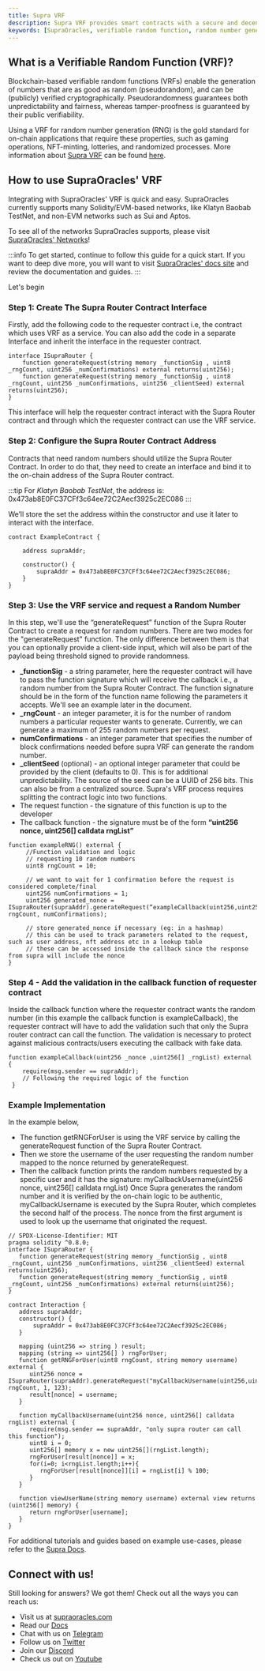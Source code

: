 ```yaml
---
title: Supra VRF
description: Supra VRF provides smart contracts with a secure and decentralized source of randomness that is unbiasable, unpredictable, and publicly verifiable. 
keywords: [SupraOracles, verifiable random function, random number generation]
---
```


## What is a Verifiable Random Function (VRF)?

Blockchain-based verifiable random functions (VRFs) enable the generation of numbers that are as good as random (pseudorandom), and can be (publicly) verified cryptographically. Pseudorandomness guarantees both unpredictability and fairness, whereas tamper-proofness is guaranteed by their public verifiability.

Using a VRF for random number generation (RNG) is the gold standard for on-chain applications that require these properties, such as gaming operations, NFT-minting, lotteries, and randomized processes. More information about [Supra VRF](https://supraoracles.com/)  can be found [here](https://supraoracles.com/docs/vrf1).


## How to use SupraOracles' VRF

Integrating with SupraOracles' VRF is quick and easy. SupraOracles currently supports many Solidity/EVM-based networks, like Klatyn Baobab TestNet, and non-EVM networks such as Sui and Aptos.

To see all of the networks SupraOracles supports, please visit   [SupraOracles' Networks](https://supraoracles.com/docs/vrf1/network-addresses)!

:::info
To get started, continue to follow this guide for a quick start. If you want to deep dive more, you will want to visit [SupraOracles' docs site](https://supraoracles.com/docs/vrf1) and review the documentation and guides. 
:::

Let's begin 


### Step 1: Create The Supra Router Contract Interface

Firstly, add the following code to the requester contract i.e, the contract which uses VRF as a service. You can also add the code in a separate Interface and inherit the interface in the requester contract.

<Tabs>
  <TabItem value="solidity" label="Solidity" default>

```solidity showLineNumbers
interface ISupraRouter { 
    function generateRequest(string memory _functionSig , uint8 _rngCount, uint256 _numConfirmations) external returns(uint256); 
    function generateRequest(string memory _functionSig , uint8 _rngCount, uint256 _numConfirmations, uint256 _clientSeed) external returns(uint256); 
}
```

  </TabItem>
</Tabs>

This interface will help the requester contract interact with the Supra Router contract and through which the requester contract can use the VRF service.


### Step 2: Configure the Supra Router Contract Address

Contracts that need random numbers should utilize the Supra Router Contract. In order to do that, they need to create an interface and bind it to the on-chain address of the Supra Router contract.

:::tip
For _Klatyn Baobab TestNet_, the address is: 0x473ab8E0FC37CFf3c64ee72C2Aecf3925c2EC086
:::

We’ll store the set the address within the constructor and use it later to interact with the interface.


<Tabs>
  <TabItem value="solidity" label="Solidity" default>

```solidity showLineNumbers
contract ExampleContract {

    address supraAddr;

    constructor() {
        supraAddr = 0x473ab8E0FC37CFf3c64ee72C2Aecf3925c2EC086;
    }
}
```

  </TabItem>
</Tabs>

### Step 3: Use the VRF service and request a Random Number

In this step, we'll use the “generateRequest” function of the Supra Router Contract to create a request for random numbers. There are two modes for the "generateRequest" function. The only difference between them is that you can optionally provide a client-side input, which will also be part of the payload being threshold signed to provide randomness.
* **_functionSig** - a string parameter, here the requester contract will have to pass the function signature which will receive the callback i.e., a random number from the Supra Router Contract. The function signature should be in the form of the function name following the parameters it accepts. We'll see an example later in the document.
* **_rngCount** - an integer parameter, it is for the number of random numbers a particular requester wants to generate. Currently, we can generate a maximum of 255 random numbers per request.
* **numConfirmations** - an integer parameter that specifies the number of block confirmations needed before supra VRF can generate the random number.
* **_clientSeed** (optional) - an optional integer parameter that could be provided by the client (defaults to 0). This is for additional unpredictability. The source of the seed can be a UUID of 256 bits. This can also be from a centralized source.
Supra's VRF process requires splitting the contract logic into two functions.
* The request function - the signature of this function is up to the developer
* The callback function - the signature must be of the form **“uint256 nonce, uint256[] calldata rngList”**

<Tabs>
  <TabItem value="solidity" label="Solidity" default>

```solidity showLineNumbers
function exampleRNG() external {  
     //Function validation and logic
     // requesting 10 random numbers
     uint8 rngCount = 10; 

     // we want to wait for 1 confirmation before the request is considered complete/final
     uint256 numConfirmations = 1; 
     uint256 generated_nonce = ISupraRouter(supraAddr).generateRequest(“exampleCallback(uint256,uint256[])”, rngCount, numConfirmations);

     // store generated_nonce if necessary (eg: in a hashmap)
     // this can be used to track parameters related to the request, such as user address, nft address etc in a lookup table
     // these can be accessed inside the callback since the response from supra will include the nonce
}
```

  </TabItem>
</Tabs>

### Step 4 - Add the validation in the callback function of requester contract

Inside the callback function where the requester contract wants the random number (in this example the callback function is exampleCallback), the requester contract will have to add the validation such that only the Supra router contract can call the function. The validation is necessary to protect against malicious contracts/users executing the callback with fake data.

<Tabs>
  <TabItem value="solidity" label="Solidity" default>

```solidity showLineNumbers
function exampleCallback(uint256 _nonce ,uint256[] _rngList) external {
    require(msg.sender == supraAddr);
    // Following the required logic of the function
 }
 ```

   </TabItem>
</Tabs>

### Example Implementation

In the example below,
* The function getRNGForUser is using the VRF service by calling the generateRequest function of the Supra Router Contract.
* Then we store the username of the user requesting the random number mapped to the nonce returned by generateRequest.
* Then the callback function prints the random numbers requested by a specific user and it has the signature: myCallbackUsername(uint256 nonce, uint256[] calldata rngList)
Once Supra generates the random number and it is verified by the on-chain logic to be authentic, myCallbackUsername is executed by the Supra Router, which completes the second half of the process. The nonce from the first argument is used to look up the username that originated the request.

<Tabs>
  <TabItem value="solidity" label="Solidity" default>

```solidity showLineNumbers
// SPDX-License-Identifier: MIT
pragma solidity ^0.8.0;
interface ISupraRouter {
   function generateRequest(string memory _functionSig , uint8 _rngCount, uint256 _numConfirmations, uint256 _clientSeed) external returns(uint256);
   function generateRequest(string memory _functionSig , uint8 _rngCount, uint256 _numConfirmations) external returns(uint256);
}

contract Interaction {
   address supraAddr;
   constructor() {
       supraAddr = 0x473ab8E0FC37CFf3c64ee72C2Aecf3925c2EC086;
   }

   mapping (uint256 => string ) result;
   mapping (string => uint256[] ) rngForUser;
   function getRNGForUser(uint8 rngCount, string memory username) external {
      uint256 nonce =  ISupraRouter(supraAddr).generateRequest("myCallbackUsername(uint256,uint256[])", rngCount, 1, 123);
      result[nonce] = username;
   }

   function myCallbackUsername(uint256 nonce, uint256[] calldata rngList) external {
      require(msg.sender == supraAddr, "only supra router can call this function");
      uint8 i = 0;
      uint256[] memory x = new uint256[](rngList.length);
      rngForUser[result[nonce]] = x;
      for(i=0; i<rngList.length;i++){
         rngForUser[result[nonce]][i] = rngList[i] % 100;
      }
   }
   
   function viewUserName(string memory username) external view returns (uint256[] memory) {
      return rngForUser[username];
   }
}
```
   </TabItem>
</Tabs>

For additional tutorials and guides based on example use-cases, please refer to the [Supra Docs](https://supraoracles.com/docs/additional-guides).


## Connect with us!

Still looking for answers? We got them! Check out all the ways you can reach us:

* Visit us at [supraoracles.com](https://supraoracles.com)
* Read our [Docs](https://supraoracles.com/docs/overview)
* Chat with us on [Telegram](https://t.me/SupraOracles)
* Follow us on [Twitter](https://twitter.com/SupraOracles)
* Join our [Discord](https://discord.gg/supraoracles)
* Check us out on [Youtube](https://www.youtube.com/SupraOfficial)
